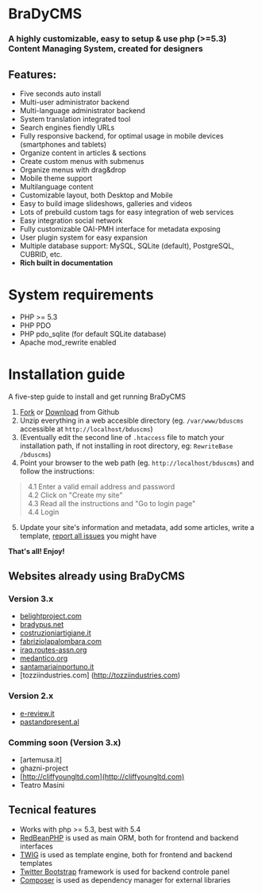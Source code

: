 # BraDyCMS

### A highly customizable, easy to setup & use php (>=5.3) Content Managing System, created for designers

## Features:

* Five seconds auto install
* Multi-user administrator backend
* Multi-language administrator backend
* System translation integrated tool
* Search engines fiendly URLs
* Fully responsive backend, for optimal usage in mobile devices (smartphones and tablets)
* Organize content in articles & sections
* Create custom menus with submenus
* Organize menus with drag&drop
* Mobile theme support
* Multilanguage content
* Customizable layout, both Desktop and Mobile
* Easy to build image slideshows, galleries and videos
* Lots of prebuild custom tags for easy integration of web services
* Easy integration social network
* Fully customizable OAI-PMH interface for metadata exposing
* User plugin system for easy expansion
* Multiple database support: MySQL, SQLite (default), PostgreSQL, CUBRID, etc.
* **Rich built in documentation**

# System requirements

* PHP >= 5.3
* PHP PDO
* PHP pdo_sqlite (for default SQLite database)
* Apache mod_rewrite enabled


# Installation guide
A five-step guide to install and get running BraDyCMS

1. [Fork](https://github.com/jbogdani/BraDyCMS/) or [Download](https://github.com/jbogdani/BraDyCMS/archive/master.zip) from Github
2. Unzip everything in a web accesible directory (eg. `/var/www/bduscms` accessible at `http://localhost/bduscms`)
3. (Eventually edit the second line of `.htaccess` file to match your installation path, if not installing in root directory, eg: `RewriteBase /bduscms`)
4. Point your browser to the web path (eg. `http://localhost/bduscms`) and follow the instructions:

> 4.1 Enter a valid email address and  password  
> 4.2 Click on "Create my site"  
> 4.3 Read all the instructions  and  "Go to login page"   
> 4.4 Login
5. Update your site's information and metadata, add some articles, write a template, [report all issues](https://github.com/jbogdani/BraDyCMS/issues) you might have

**That's all! Enjoy!**

## Websites already using BraDyCMS

### Version 3.x
* [belightproject.com](http://belightproject.com)
* [bradypus.net](http://bradypus.net)
* [costruzioniartigiane.it](http://costruzioniartigiane.it)
* [fabriziolapalombara.com](http://fabriziolapalombara.com)
* [iraq.routes-assn.org](http://iraq.routes-assn.org)
* [medantico.org](http://medantico.org/)
* [santamariainportuno.it](http://www.santamariainportuno.it)
* [tozziindustries.com] (http://tozziindustries.com)


### Version 2.x
* [e-review.it](http://e-review.it)
* [pastandpresent.al](http://pastandpresent.al)

### Comming soon (Version 3.x)
* [artemusa.it]
* ghazni-project
* [http://cliffyoungltd.com](http://cliffyoungltd.com)
* Teatro Masini

## Tecnical features

* Works with php >= 5.3, best with 5.4
* [RedBeanPHP](http://www.redbeanphp.com/) is used as main ORM, both for frontend and backend interfaces
* [TWIG](http://twig.sensiolabs.org/) is used as template engine, both for frontend and backend templates
* [Twitter Bootstrap](http://getbootstrap.com/) framework is used for backend controle panel
* [Composer](http://getcomposer.org/) is used as dependency manager for external libraries
